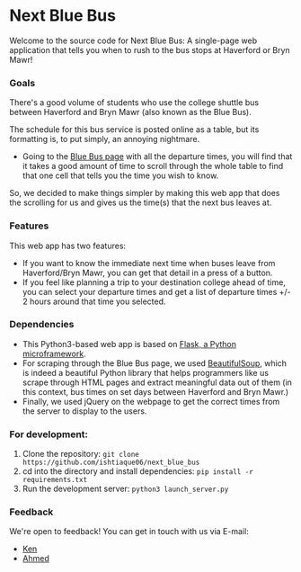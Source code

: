 # Next Blue Bus

Welcome to the source code for Next Blue Bus: A single-page web application 
that tells you when to rush to the bus stops at Haverford or Bryn Mawr! 

### Goals

There's a good volume of students who use the college shuttle bus between 
Haverford and Bryn Mawr (also known as the Blue Bus). 

The schedule for this bus service is posted online as a table, but its formatting
is, to put simply, an annoying nightmare. 
* Going to the [Blue Bus page](https://www.brynmawr.edu/transportation/blue-bus-bi-co) 
	with all the departure times, you will find that it takes a good amount of time 
	to scroll through the whole table to find that one cell that tells you the time you 
	wish to know.

So, we decided to make things simpler by making this web app that does the scrolling
for us and gives us the time(s) that the next bus leaves at. 

### Features

This web app has two features:
* If you want to know the immediate next time when buses leave from Haverford/Bryn Mawr,
	you can get that detail in a press of a button.
* If you feel like planning a trip to your destination college ahead of time, you can select
	your departure times and get a list of departure times +/- 2 hours around that time you
	selected.

### Dependencies

* This Python3-based web app is based on [Flask, a Python microframework](http://flask.pocoo.org).
* For scraping through the Blue Bus page, we used [BeautifulSoup](https://www.crummy.com/software/BeautifulSoup/),
	which is indeed a beautiful Python library that helps programmers like us scrape through HTML pages
	and extract meaningful data out of them (in this context, bus times on set days between 
	Haverford and Bryn Mawr.)
* Finally, we used jQuery on the webpage to get the correct times from the server to 
	display to the users.

### For development:

1. Clone the repository: `git clone https://github.com/ishtiaque06/next_blue_bus`
2. cd into the directory and install dependencies: `pip install -r requirements.txt`
3. Run the development server: `python3 launch_server.py`

### Feedback

We're open to feedback! You can get in touch with us via E-mail:

* [Ken](mailto:kruto@haverford.edu)
* [Ahmed](mailto:ahmedishti27@gmail.com)